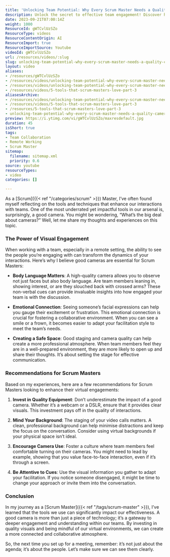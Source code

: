```yaml
---
title: 'Unlocking Team Potential: Why Every Scrum Master Needs a Quality Camera for Effective Engagement'
description: Unlock the secret to effective team engagement! Discover how a good camera can transform your Scrum Master interactions and foster deeper connections.
date: 2023-09-21T07:00:14Z
weight: 1000
ResourceId: gWTCvlUzSZo
ResourceType: videos
ResourceContentOrigin: AI
ResourceImport: true
ResourceImportSource: Youtube
videoId: gWTCvlUzSZo
url: /resources/videos/:slug
slug: unlocking-team-potential-why-every-scrum-master-needs-a-quality-camera-for-effective-engagement-gWTCvlUzSZo
layout: video
aliases:
- /resources/gWTCvlUzSZo
- /resources/videos/unlocking-team-potential-why-every-scrum-master-needs-a-quality-camera-for-effective-engagement-gWTCvlUzSZo
- /resources/videos/unlocking-team-potential-why-every-scrum-master-needs-a-quality-camera-for-effective-engagement
- /resources/videos/5-tools-that-scrum-masters-love-part-3
aliasesArchive:
- /resources/videos/unlocking-team-potential-why-every-scrum-master-needs-a-quality-camera-for-effective-engagement
- /resources/videos/5-tools-that-scrum-masters-love-part-3
- /resources/5-tools-that-scrum-masters-love-part-3
- unlocking-team-potential-why-every-scrum-master-needs-a-quality-camera-for-effective-engagement-gWTCvlUzSZo
preview: https://i.ytimg.com/vi/gWTCvlUzSZo/maxresdefault.jpg
duration: 45
isShort: true
tags:
- Team Collaboration
- Remote Working
- Scrum Master
sitemap:
  filename: sitemap.xml
  priority: 0.6
source: youtube
resourceTypes:
- video
categories: []

---
```

As a [Scrum]({{< ref "/categories/scrum" >}}) Master, I’ve often found myself reflecting on the tools and techniques that enhance our interactions with teams. One of the most underrated yet impactful tools in our arsenal is, surprisingly, a good camera. You might be wondering, “What’s the big deal about cameras?” Well, let me share my thoughts and experiences on this topic.

### The Power of Visual Engagement

When working with a team, especially in a remote setting, the ability to see the people you’re engaging with can transform the dynamics of your interactions. Here’s why I believe good cameras are essential for Scrum Masters:

- **Body Language Matters**: A high-quality camera allows you to observe not just faces but also body language. Are team members leaning in, showing interest, or are they slouched back with crossed arms? These non-verbal cues can provide invaluable insights into how engaged your team is with the discussion.

- **Emotional Connection**: Seeing someone’s facial expressions can help you gauge their excitement or frustration. This emotional connection is crucial for fostering a collaborative environment. When you can see a smile or a frown, it becomes easier to adapt your facilitation style to meet the team’s needs.

- **Creating a Safe Space**: Good staging and camera quality can help create a more professional atmosphere. When team members feel they are in a well-prepared environment, they are more likely to open up and share their thoughts. It’s about setting the stage for effective communication.

### Recommendations for Scrum Masters

Based on my experiences, here are a few recommendations for Scrum Masters looking to enhance their virtual engagements:

1. **Invest in Quality Equipment**: Don’t underestimate the impact of a good camera. Whether it’s a webcam or a DSLR, ensure that it provides clear visuals. This investment pays off in the quality of interactions.

2. **Mind Your Background**: The staging of your video calls matters. A clean, professional background can help minimise distractions and keep the focus on the conversation. Consider using virtual backgrounds if your physical space isn’t ideal.

3. **Encourage Camera Use**: Foster a culture where team members feel comfortable turning on their cameras. You might need to lead by example, showing that you value face-to-face interaction, even if it’s through a screen.

4. **Be Attentive to Cues**: Use the visual information you gather to adapt your facilitation. If you notice someone disengaged, it might be time to change your approach or invite them into the conversation.

### Conclusion

In my journey as a [Scrum Master]({{< ref "/tags/scrum-master" >}}), I’ve learned that the tools we use can significantly impact our effectiveness. A good camera is more than just a piece of technology; it’s a gateway to deeper engagement and understanding within our teams. By investing in quality visuals and being mindful of our virtual environments, we can create a more connected and collaborative atmosphere.

So, the next time you set up for a meeting, remember: it’s not just about the agenda; it’s about the people. Let’s make sure we can see them clearly.
